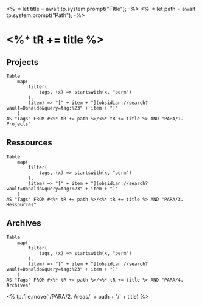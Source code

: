 <%-*
let title = await tp.system.prompt("TItle");
-%>
<%-*
let path = await tp.system.prompt("Path");
-%>
# <%* tR += title %>
## Projects

```dataview
Table 
	map(
		filter(
			tags, (x) => startswith(x, "perm")
		),
		(item) => "[" + item + "](obsidian://search?vault=Donaldo&query=tag:%23" + item + ")"
	)
AS "Tags" FROM #<%* tR += path %>/<%* tR += title %> AND "PARA/1. Projects"
```

## Ressources

```dataview
Table 
	map(
		filter(
			tags, (x) => startswith(x, "perm")
		),
		(item) => "[" + item + "](obsidian://search?vault=Donaldo&query=tag:%23" + item + ")"
	)
AS "Tags" FROM #<%* tR += path %>/<%* tR += title %> AND "PARA/3. Ressources"
```

## Archives

```dataview
Table 
	map(
		filter(
			tags, (x) => startswith(x, "perm")
		),
		(item) => "[" + item + "](obsidian://search?vault=Donaldo&query=tag:%23" + item + ")"
	)
AS "Tags" FROM #<%* tR += path %>/<%* tR += title %> AND "PARA/4. Archives"
```

<% tp.file.move('/PARA/2. Areas/' + path + '/' + title) %>